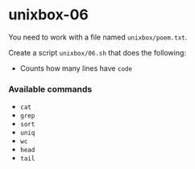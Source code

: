 # unixbox-06


You need to work with a file named `unixbox/poem.txt`.

Create a script `unixbox/06.sh` that does the following:

- Counts how many lines have `code`

### Available commands

* `cat`
* `grep`
* `sort`
* `uniq`
* `wc`
* `head`
* `tail`

